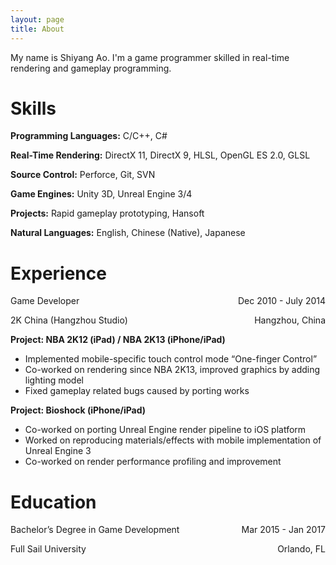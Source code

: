 ```yaml
---
layout: page
title: About
---
```


My name is Shiyang Ao. I'm a game programmer skilled in real-time rendering and gameplay programming.

# Skills

**Programming Languages:** C/C++, C#

**Real-Time Rendering:** DirectX 11, DirectX 9, HLSL, OpenGL ES 2.0, GLSL

**Source Control:** Perforce, Git, SVN

**Game Engines:** Unity 3D, Unreal Engine 3/4

**Projects:** Rapid gameplay prototyping, Hansoft

**Natural Languages:** English, Chinese (Native), Japanese

# Experience
<p>
  Game Developer
  <span style="float: right">Dec 2010 - July 2014</span>
</p>
<p>
  2K China (Hangzhou Studio)
  <span style="float: right">Hangzhou, China</span>
</p>

**Project: NBA 2K12 (iPad) / NBA 2K13 (iPhone/iPad)**

* Implemented mobile-specific touch control mode “One-finger Control”
* Co-worked on rendering since NBA 2K13, improved graphics by adding lighting model
* Fixed gameplay related bugs caused by porting works

**Project: Bioshock (iPhone/iPad)**

* Co-worked on porting Unreal Engine render pipeline to iOS platform
* Worked on reproducing materials/effects with mobile implementation of Unreal Engine 3
* Co-worked on render performance profiling and improvement

# Education
<p>
  Bachelor’s Degree in Game Development
  <span style="float: right">Mar 2015 - Jan 2017</span>
</p>
<p>
  Full Sail University
  <span style="float: right">Orlando, FL</span>
</p>
